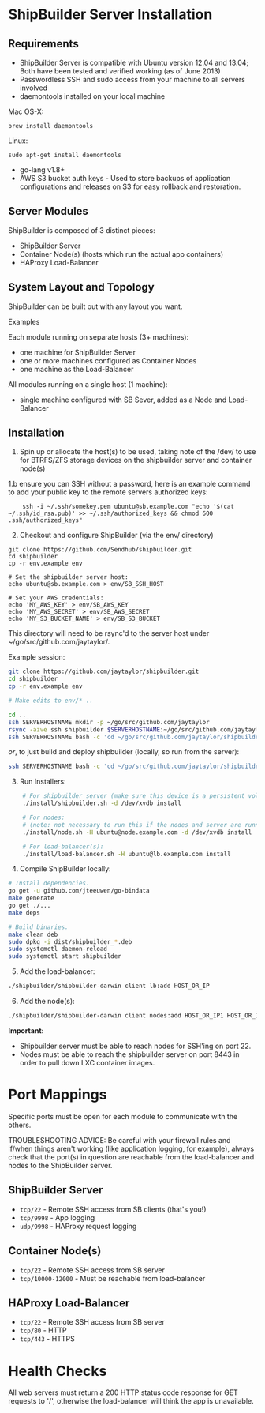 ShipBuilder Server Installation
===============================

Requirements
------------
* ShipBuilder Server is compatible with Ubuntu version 12.04 and 13.04; Both have been tested and verified working (as of June 2013)
* Passwordless SSH and sudo access from your machine to all servers involved
* daemontools installed on your local machine

Mac OS-X:

    brew install daemontools

Linux:

    sudo apt-get install daemontools

* go-lang v1.8+
* AWS S3 bucket auth keys - Used to store backups of application configurations and releases on S3 for easy rollback and restoration.

Server Modules
--------------

ShipBuilder is composed of 3 distinct pieces:

* ShipBuilder Server
* Container Node(s) (hosts which run the actual app containers)
* HAProxy Load-Balancer

System Layout and Topology
--------------------------

ShipBuilder can be built out with any layout you want.

Examples

Each module running on separate hosts (3+ machines):

- one machine for ShipBuilder Server
- one or more machines configured as Container Nodes
- one machine as the Load-Balancer

All modules running on a single host (1 machine):

- single machine configured with SB Sever, added as a Node and Load-Balancer

Installation
------------
1. Spin up or allocate the host(s) to be used, taking note of the /dev/<DEVICE> to use for BTRFS/ZFS storage devices on the shipbuilder server and container node(s)

1.b ensure you can SSH without a password, here is an example command to add your public key to the remote servers authorized keys:
```
    ssh -i ~/.ssh/somekey.pem ubuntu@sb.example.com "echo '$(cat ~/.ssh/id_rsa.pub)' >> ~/.ssh/authorized_keys && chmod 600 .ssh/authorized_keys"
```

2. Checkout and configure ShipBuilder (via the env/ directory)
```
git clone https://github.com/Sendhub/shipbuilder.git
cd shipbuilder
cp -r env.example env

# Set the shipbuilder server host:
echo ubuntu@sb.example.com > env/SB_SSH_HOST

# Set your AWS credentials:
echo 'MY_AWS_KEY' > env/SB_AWS_KEY
echo 'MY_AWS_SECRET' > env/SB_AWS_SECRET
echo 'MY_S3_BUCKET_NAME' > env/SB_S3_BUCKET
```

This directory will need to be rsync'd to the server host under ~/go/src/github.com/jaytaylor/.

Example session:

```bash
git clone https://github.com/jaytaylor/shipbuilder.git
cd shipbuilder
cp -r env.example env

# Make edits to env/* ..

cd ..
ssh SERVERHOSTNAME mkdir -p ~/go/src/github.com/jaytaylor
rsync -azve ssh shipbuilder $SERVERHOSTNAME:~/go/src/github.com/jaytaylor/
ssh SERVERHOSTNAME bash -c 'cd ~/go/src/github.com/jaytaylor/shipbuilder && ./install/shipbuilder.sh -d /dev/sdb'
```

*or*, to just build and deploy shipbuilder (locally, so run from the server):

```bash
ssh SERVERHOSTNAME bash -c 'cd ~/go/src/github.com/jaytaylor/shipbuilder && ./install/shipbuilder.sh build-deploy'
```

3. Run Installers:

```bash
    # For shipbuilder server (make sure this device is a persistent volume as this will be the source of truth):
    ./install/shipbuilder.sh -d /dev/xvdb install

    # For nodes:
    # (note: not necessary to run this if the nodes and server are running on the same machine)
    ./install/node.sh -H ubuntu@node.example.com -d /dev/xvdb install

    # For load-balancer(s):
    ./install/load-balancer.sh -H ubuntu@lb.example.com install
```

4. Compile ShipBuilder locally:

```bash
# Install dependencies.
go get -u github.com/jteeuwen/go-bindata
make generate
go get ./...
make deps

# Build binaries.
make clean deb
sudo dpkg -i dist/shipbuilder_*.deb
sudo systemctl daemon-reload
sudo systemctl start shipbuilder
```

5. Add the load-balancer:

```bash
./shipbuilder/shipbuilder-darwin client lb:add HOST_OR_IP
```

6. Add the node(s):

```bash
./shipbuilder/shipbuilder-darwin client nodes:add HOST_OR_IP1 HOST_OR_IP2..
```

**Important:**

* Shipbuilder server must be able to reach nodes for SSH'ing on port 22.
* Nodes must be able to reach the shipbuilder server on port 8443 in order to pull down LXC container images.

Port Mappings
=============

Specific ports must be open for each module to communicate with the others.

TROUBLESHOOTING ADVICE: Be careful with your firewall rules and if/when things aren't working (like application logging, for example), always check that the port(s) in question are reachable from the load-balancer and nodes to the ShipBuilder server.

ShipBuilder Server
------------------

- `tcp/22` - Remote SSH access from SB clients (that's you!)
- `tcp/9998` - App logging
- `udp/9998` - HAProxy request logging

Container Node(s)
-----------------

- `tcp/22` - Remote SSH access from SB server
- `tcp/10000-12000` - Must be reachable from load-balancer

HAProxy Load-Balancer
---------------------

- `tcp/22` - Remote SSH access from SB server
- `tcp/80` - HTTP
- `tcp/443` - HTTPS


Health Checks
=============

All web servers must return a 200 HTTP status code response for GET requests to '/', otherwise the load-balancer will think the app is unavailable.




